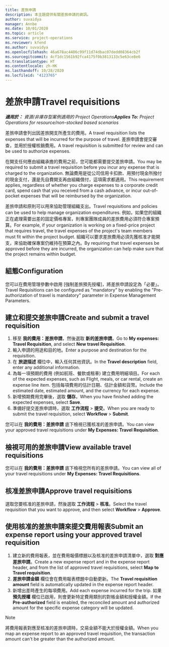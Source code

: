 ```yaml
---
title: 差旅申請
description: 本主題提供有關差旅申請的資訊。
author: suvaidya
manager: Annbe
ms.date: 10/01/2020
ms.topic: article
ms.service: project-operations
ms.reviewer: kfend
ms.author: suvaidya
ms.openlocfilehash: 46a678ac4486c99f11d74dbac07dedd08364cb2f
ms.sourcegitcommit: 4cf1dc1561b92fca4175f0b3813133c5e63ce8e6
ms.translationtype: HT
ms.contentlocale: zh-HK
ms.lasthandoff: 10/28/2020
ms.locfileid: "4123765"
---
```

# <a name="travel-requisitions"></a><span data-ttu-id="9a995-103">差旅申請</span><span class="sxs-lookup"><span data-stu-id="9a995-103">Travel requisitions</span></span>

<span data-ttu-id="9a995-104">_**適用於：** 資源/非庫存型案例適用的 Project Operations_</span><span class="sxs-lookup"><span data-stu-id="9a995-104">_**Applies To:** Project Operations for resource/non-stocked based scenarios_</span></span>

<span data-ttu-id="9a995-105">差旅申請會列出因差旅開支所產生的費用。</span><span class="sxs-lookup"><span data-stu-id="9a995-105">A travel requisition lists the expenses that will be incurred for the purpose of travel.</span></span> <span data-ttu-id="9a995-106">差旅申請會提交審查，並用於授權核銷費用。</span><span class="sxs-lookup"><span data-stu-id="9a995-106">A travel requisition is submitted for review and can be used to authorize expenses.</span></span>

<span data-ttu-id="9a995-107">在開支任何應由組織承擔的費用之前，您可能都需要提交差旅申請。</span><span class="sxs-lookup"><span data-stu-id="9a995-107">You may be required to submit a travel requisition before you incur any expense that is charged to the organization.</span></span> <span data-ttu-id="9a995-108">無論費用是從公司信用卡扣款、用預付現金所撥付的現金支付，還是先自費開支再由組織償付，這項需求都適用。</span><span class="sxs-lookup"><span data-stu-id="9a995-108">This requirement applies, regardless of whether you charge expenses to a corporate credit card, spend cash that you received from a cash advance, or incur out-of-pocket expenses that will be reimbursed by the organization.</span></span>

<span data-ttu-id="9a995-109">差旅申請和原則可以用來協助管理組織支出。</span><span class="sxs-lookup"><span data-stu-id="9a995-109">Travel requisitions and policies can be used to help manage organization expenditures.</span></span> <span data-ttu-id="9a995-110">例如，如果您的組織正在處理需要出差的固定價格專案，則專案團隊成員的差旅費用必須符合專案預算。</span><span class="sxs-lookup"><span data-stu-id="9a995-110">For example, if your organization is working on a fixed-price project that requires travel, the travel expenses of the project's team members must fit within the project budget.</span></span> <span data-ttu-id="9a995-111">組織可以要求差旅費用必須先獲核准才能開支，來協助確保專案仍維持在預算之內。</span><span class="sxs-lookup"><span data-stu-id="9a995-111">By requiring that travel expenses be approved before they are incurred, the organization can help make sure that the project remains within budget.</span></span>

## <a name="configuration"></a><span data-ttu-id="9a995-112">組態</span><span class="sxs-lookup"><span data-stu-id="9a995-112">Configuration</span></span> 

<span data-ttu-id="9a995-113">您可以在費用管理參數中啟用 [強制差旅預先授權]，將差旅申請設定為「必要」。</span><span class="sxs-lookup"><span data-stu-id="9a995-113">Travel Requisitions can be configured as "mandatory" by enabling the "Pre-authorization of travel is mandatory" parameter in Expense Management Parameters.</span></span> 

## <a name="create-and-submit-a-travel-requisition"></a><span data-ttu-id="9a995-114">建立和提交差旅申請</span><span class="sxs-lookup"><span data-stu-id="9a995-114">Create and submit a travel requisition</span></span>

1. <span data-ttu-id="9a995-115">移至 **我的費用：差旅申請**，然後選取 **新的差旅申請**。</span><span class="sxs-lookup"><span data-stu-id="9a995-115">Go to **My expenses: Travel Requisition**, and select **New travel Requisition**.</span></span>
2. <span data-ttu-id="9a995-116">輸入申請的用途和目的地。</span><span class="sxs-lookup"><span data-stu-id="9a995-116">Enter a purpose and destination for the requisition.</span></span>
3. <span data-ttu-id="9a995-117">在 **旅遊描述** 欄位中，輸入任何其他資訊。</span><span class="sxs-lookup"><span data-stu-id="9a995-117">In the  **Travel description** field, enter any additional information.</span></span> 
4. <span data-ttu-id="9a995-118">為每一項預期的費用 (例如航班、餐飲或租車) 建立費用明細項目。</span><span class="sxs-lookup"><span data-stu-id="9a995-118">For each of the expected expenses, such as Flight, meals, or car rental, create an expense line item.</span></span> <span data-ttu-id="9a995-119">包括每項費用的估計日期、估計金額和貨幣。</span><span class="sxs-lookup"><span data-stu-id="9a995-119">Include the estimated date, estimated amount, and the currency for each expense.</span></span> 
5. <span data-ttu-id="9a995-120">新增預期費用完畢後，選取 **儲存**。</span><span class="sxs-lookup"><span data-stu-id="9a995-120">When you have finished adding the expected expenses, select **Save**.</span></span>
6. <span data-ttu-id="9a995-121">準備好提交差旅申請時，選取 **工作流程** > **提交**。</span><span class="sxs-lookup"><span data-stu-id="9a995-121">When you are ready to submit the travel requisition, select **Workflow** > **Submit**.</span></span>

<span data-ttu-id="9a995-122">您可以在 **我的費用：差旅申請** 底下檢視已獲核准的差旅申請。</span><span class="sxs-lookup"><span data-stu-id="9a995-122">You can view your approved travel requisitions under **My Expenses: Travel Requisition**.</span></span> 

## <a name="view-available-travel-requisitions"></a><span data-ttu-id="9a995-123">檢視可用的差旅申請</span><span class="sxs-lookup"><span data-stu-id="9a995-123">View available travel requisitions</span></span>

<span data-ttu-id="9a995-124">您可以在 **我的費用：差旅申請** 底下檢視您所有的差旅申請。</span><span class="sxs-lookup"><span data-stu-id="9a995-124">You can view all of your travel requisitions under **My Expenses: Travel Requisitions**.</span></span>

## <a name="approve-travel-requisitions"></a><span data-ttu-id="9a995-125">核准差旅申請</span><span class="sxs-lookup"><span data-stu-id="9a995-125">Approve travel requisitions</span></span>

<span data-ttu-id="9a995-126">選取您要核准的差旅申請，然後選取 **工作流程** > **核准**。</span><span class="sxs-lookup"><span data-stu-id="9a995-126">Select the travel requisition that you want to approve, and then select **Workflow** > **Approve**.</span></span>  

## <a name="submit-an-expense-report-using-your-approved-travel-requisition"></a><span data-ttu-id="9a995-127">使用核准的差旅申請來提交費用報表</span><span class="sxs-lookup"><span data-stu-id="9a995-127">Submit an expense report using your approved travel requisition</span></span>

1. <span data-ttu-id="9a995-128">建立新的費用報表，並在費用報價標題以及核准的差旅申請清單中，選取 **對應差旅申請**。</span><span class="sxs-lookup"><span data-stu-id="9a995-128">Create a new expense report and in the expense report header, and from the list of approved travel requisitions, select **Map to Travel requisition**.</span></span>
2. <span data-ttu-id="9a995-129">**差旅申請金額** 欄位會在費用報表標題中自動更新。</span><span class="sxs-lookup"><span data-stu-id="9a995-129">The **Travel requisition amount** field is automatically updated in the expense report header.</span></span>
3. <span data-ttu-id="9a995-130">新增出差時產生的每項費用。</span><span class="sxs-lookup"><span data-stu-id="9a995-130">Add each expense incurred for the trip.</span></span> <span data-ttu-id="9a995-131">如果 **預先授權** 欄位已啟用，則會更新特定費用類別的對帳金額和授權金額。</span><span class="sxs-lookup"><span data-stu-id="9a995-131">If the **Pre-authorized** field is enabled, the reconciled amount and authorized amount for the specific expense category will be updated.</span></span>

> [!NOTE]
> <span data-ttu-id="9a995-132">將費用報表對應至核准的差旅申請時，交易金額不能大於授權金額。</span><span class="sxs-lookup"><span data-stu-id="9a995-132">When you map an expense report to an approved travel requisition, the transaction amount can't be greater than the authorized amount.</span></span> 
